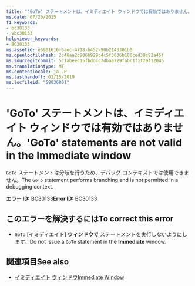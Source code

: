 ```yaml
---
title: "'GoTo' ステートメントは、イミディエイト ウィンドウでは有効ではありません。"
ms.date: 07/20/2015
f1_keywords:
- bc30133
- vbc30133
helpviewer_keywords:
- BC30133
ms.assetid: e5901616-6aec-4718-b452-90b2143301b0
ms.openlocfilehash: 2c46aa2c906b929c4c5f3636b106ced38c92a45f
ms.sourcegitcommit: 5c1abeec15fbddcc7dbaa729fabc1f1f29f12045
ms.translationtype: MT
ms.contentlocale: ja-JP
ms.lasthandoff: 03/15/2019
ms.locfileid: "58036801"
---
```

# <a name="goto-statements-are-not-valid-in-the-immediate-window"></a><span data-ttu-id="f2283-102">'GoTo' ステートメントは、イミディエイト ウィンドウでは有効ではありません。</span><span class="sxs-lookup"><span data-stu-id="f2283-102">'GoTo' statements are not valid in the Immediate window</span></span>
<span data-ttu-id="f2283-103">`GoTo` ステートメントは分岐を行うため、デバッグ コンテキストでは使用できません。</span><span class="sxs-lookup"><span data-stu-id="f2283-103">The `GoTo` statement performs branching and is not permitted in a debugging context.</span></span>  
  
 <span data-ttu-id="f2283-104">**エラー ID:** BC30133</span><span class="sxs-lookup"><span data-stu-id="f2283-104">**Error ID:** BC30133</span></span>  
  
## <a name="to-correct-this-error"></a><span data-ttu-id="f2283-105">このエラーを解決するには</span><span class="sxs-lookup"><span data-stu-id="f2283-105">To correct this error</span></span>  
  
-   <span data-ttu-id="f2283-106">`GoTo` [イミディエイト] **ウィンドウで** ステートメントを実行しないようにします。</span><span class="sxs-lookup"><span data-stu-id="f2283-106">Do not issue a `GoTo` statement in the **Immediate** window.</span></span>  
  
## <a name="see-also"></a><span data-ttu-id="f2283-107">関連項目</span><span class="sxs-lookup"><span data-stu-id="f2283-107">See also</span></span>

- [<span data-ttu-id="f2283-108">イミディエイト ウィンドウ</span><span class="sxs-lookup"><span data-stu-id="f2283-108">Immediate Window</span></span>](/visualstudio/ide/reference/immediate-window)
